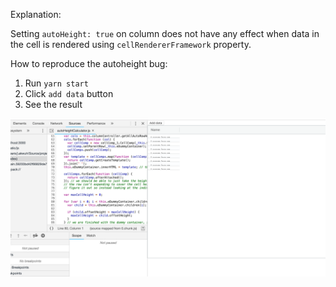 Explanation:

Setting `autoHeight: true` on column does not have any effect when data in the cell is rendered using `cellRendererFramework` property.

How to reproduce the autoheight bug:

1. Run `yarn start`
2. Click `add data` button
3. See the result

![image.png](./image.png)
